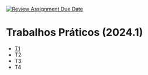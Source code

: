 [![Review Assignment Due Date](https://classroom.github.com/assets/deadline-readme-button-22041afd0340ce965d47ae6ef1cefeee28c7c493a6346c4f15d667ab976d596c.svg)](https://classroom.github.com/a/cIbBktgM)
# Trabalhos Práticos (2024.1)

- [T1](./T1)
- T2
- T3
- T4


